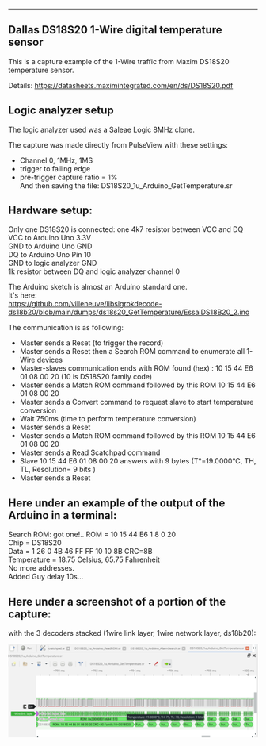 -------------------------------------------------------------------------------
Dallas DS18S20 1-Wire digital temperature sensor
-------------------------------------------------------------------------------

This is a capture example of the 1-Wire traffic from Maxim DS18S20 temperature sensor.

Details:
https://datasheets.maximintegrated.com/en/ds/DS18S20.pdf

Logic analyzer setup
--------------------

The logic analyzer used was a Saleae Logic 8MHz clone.

The capture was made directly from PulseView with these settings:  
- Channel 0, 1MHz, 1MS  
- trigger to falling edge  
- pre-trigger capture ratio = 1%  
And then saving the file: DS18S20_1u_Arduino_GetTemperature.sr  

Hardware setup:
--------------

Only one DS18S20 is connected: one 4k7 resistor between VCC and DQ  
VCC to Arduino Uno 3.3V  
GND to Arduino Uno GND  
DQ to Arduino Uno Pin 10  
GND to logic analyzer GND  
1k resistor between DQ and logic analyzer channel 0  

The Arduino sketch is almost an Arduino standard one.  
It's here:  
https://github.com/villeneuve/libsigrokdecode-ds18b20/blob/main/dumps/ds18s20_GetTemperature/EssaiDS18B20_2.ino

The communication is as following:
 - Master sends a Reset (to trigger the record)
 - Master sends a Reset then a Search ROM command to enumerate all 1-Wire devices
 - Master-slaves communication ends with ROM found (hex) : 10 15 44 E6 01 08 00 20 (10 is DS18S20 family code)
 - Master sends a Match ROM command followed by this ROM 10 15 44 E6 01 08 00 20
 - Master sends a Convert command to request slave to start temperature conversion
 - Wait 750ms (time to perform temperature conversion)  
 - Master sends a Reset
 - Master sends a Match ROM command followed by this ROM 10 15 44 E6 01 08 00 20
 - Master sends a Read Scatchpad command
 - Slave 10 15 44 E6 01 08 00 20 answers with 9 bytes (T°=19.0000°C, TH, TL, Resolution= 9 bits )
 - Master sends a Reset

Here under an example of the output of the Arduino in a terminal:
-----------------------------------------------------------------
Search ROM: got one!.. ROM = 10 15 44 E6 1 8 0 20  
  Chip = DS18S20  
  Data = 1 26 0 4B 46 FF FF 10 10 8B  CRC=8B  
  Temperature = 18.75 Celsius, 65.75 Fahrenheit  
No more addresses.  
Added Guy delay 10s...  

Here under a screenshot of a portion of the capture:
----------------------------------------------------
with the 3 decoders stacked (1wire link layer, 1wire network layer, ds18b20):  

 
 <img src="https://github.com/villeneuve/libsigrokdecode-ds18b20/blob/main/dumps/ds18s20_GetTemperature/Screenshot%202021-10-07%2017.15.42.png">
